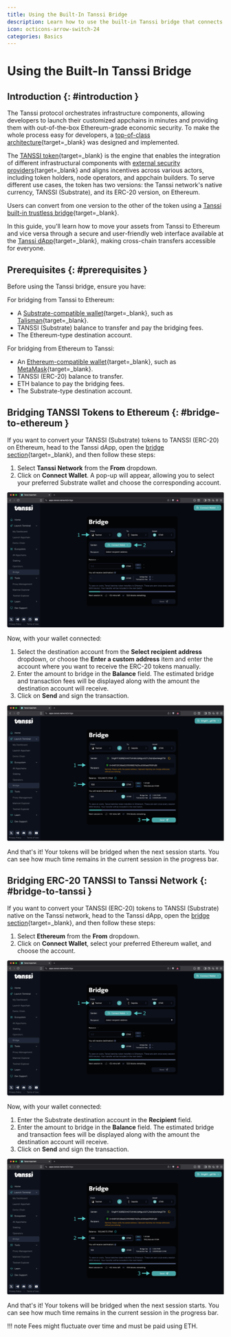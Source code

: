 ```yaml
---
title: Using the Built-In Tanssi Bridge
description: Learn how to use the built-in Tanssi bridge that connects Tanssi and Ethereum to convert TANSSI tokens between their native form and ERC-20 and vice versa.
icon: octicons-arrow-switch-24
categories: Basics
---
```


# Using the Built-In Tanssi Bridge

## Introduction {: #introduction }

The Tanssi protocol orchestrates infrastructure components, allowing developers to launch their customized appchains in minutes and providing them with out-of-the-box Ethereum-grade economic security. To make the whole process easy for developers, a [top-of-class architecture](/learn/tanssi/overview/#tanssi-architecture){target=\_blank} was designed and implemented.

The [TANSSI token](/builders/tanssi-network/tanssi-token/){target=\_blank} is the engine that enables the integration of different infrastructural components with [external security providers](/learn/tanssi/external-security-providers/symbiotic/){target=\_blank} and aligns incentives across various actors, including token holders, node operators, and appchain builders. To serve different use cases, the token has two versions: the Tanssi network's native currency, TANSSI (Substrate), and its ERC-20 version, on Ethereum.

Users can convert from one version to the other of the token using a [Tanssi built-in trustless bridge](/learn/tanssi/tanssi-ethereum-bridge/){target=\_blank}.

In this guide, you'll learn how to move your assets from Tanssi to Ethereum and vice versa through a secure and user-friendly web interface available at the [Tanssi dApp](https://apps.tanssi.network/bridge){target=\_blank}, making cross-chain transfers accessible for everyone.

## Prerequisites {: #prerequisites }

Before using the Tanssi bridge, ensure you have:

For bridging from Tanssi to Ethereum:

- A [Substrate-compatible wallet](/builders/toolkit/substrate-api/wallets/){target=\_blank}, such as [Talisman](/builders/toolkit/substrate-api/wallets/talisman/){target=\_blank}.
- TANSSI (Substrate) balance to transfer and pay the bridging fees.
- The Ethereum-type destination account.

For bridging from Ethereum to Tanssi:

- An [Ethereum-compatible wallet](/builders/toolkit/ethereum-api/wallets/){target=\_blank}, such as [MetaMask](/builders/toolkit/ethereum-api/wallets/metamask/){target=\_blank}.
- TANSSI (ERC-20) balance to transfer.
- ETH balance to pay the bridging fees.
- The Substrate-type destination account.

## Bridging TANSSI Tokens to Ethereum {: #bridge-to-ethereum }

If you want to convert your TANSSI (Substrate) tokens to TANSSI (ERC-20) on Ethereum, head to the Tanssi dApp, open the [bridge section](https://apps.tanssi.network/bridge){target=\_blank}, and then follow these steps:

1. Select **Tanssi Network** from the **From** dropdown.
2. Click on **Connect Wallet**. A pop-up will appear, allowing you to select your preferred Substrate wallet and choose the corresponding account.

![Select Tanssi Network and Connect the Wallet](/images/builders/interoperability/built-in-bridge/built-in-bridge-1.webp)

Now, with your wallet connected:

1. Select the destination account from the **Select recipient address** dropdown, or choose the **Enter a custom address** item and enter the account where you want to receive the ERC-20 tokens manually.
2. Enter the amount to bridge in the **Balance** field. The estimated bridge and transaction fees will be displayed along with the amount the destination account will receive.
3. Click on **Send** and sign the transaction.

![Execute the Transaction](/images/builders/interoperability/built-in-bridge/built-in-bridge-2.webp)

And that's it! Your tokens will be bridged when the next session starts. You can see how much time remains in the current session in the progress bar.

## Bridging ERC-20 TANSSI to Tanssi Network {: #bridge-to-tanssi }

If you want to convert your TANSSI (ERC-20) tokens to TANSSI (Substrate) native on the Tanssi network, head to the Tanssi dApp, open the [bridge section](https://apps.tanssi.network/bridge){target=\_blank}, and then follow these steps:

1. Select **Ethereum** from the **From** dropdown.
2. Click on **Connect Wallet**, select your preferred Ethereum wallet, and choose the account.

![Select Ethereum and Connect the Wallet](/images/builders/interoperability/built-in-bridge/built-in-bridge-3.webp)

Now, with your wallet connected:

1. Enter the Substrate destination account in the **Recipient** field.
2. Enter the amount to bridge in the **Balance** field. The estimated bridge and transaction fees will be displayed along with the amount the destination account will receive.
3. Click on **Send** and sign the transaction.

![Execute the Transaction](/images/builders/interoperability/built-in-bridge/built-in-bridge-4.webp)

And that's it! Your tokens will be bridged when the next session starts. You can see how much time remains in the current session in the progress bar.

!!! note
    Fees might fluctuate over time and must be paid using ETH.
